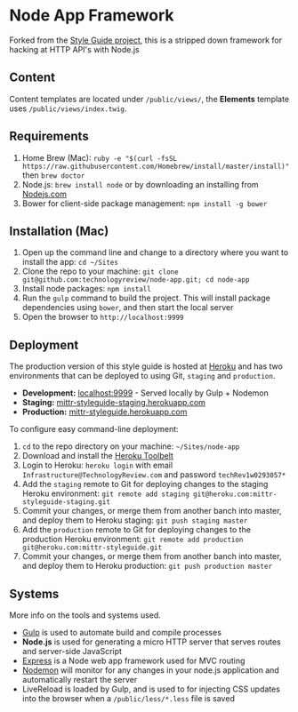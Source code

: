 # Node App Framework
Forked from the [Style Guide project](https://github.com/technologyreview/node-app), this is a stripped down framework for hacking at HTTP API's with Node.js

## Content
Content templates are located under `/public/views/`, the **Elements** template uses `/public/views/index.twig`.

## Requirements
1. Home Brew (Mac): `ruby -e "$(curl -fsSL https://raw.githubusercontent.com/Homebrew/install/master/install)"` then `brew doctor`
1. Node.js: `brew install node` or by downloading an installing from [Nodejs.com](http://www.nodejs.com)
1. Bower for client-side package management: `npm install -g bower`

## Installation (Mac)
1. Open up the command line and change to a directory where you want to install the app: `cd ~/Sites`
1. Clone the repo to your machine: `git clone git@github.com:technologyreview/node-app.git; cd node-app`
1. Install node packages: `npm install`
1. Run the `gulp` command to build the project. This will install package dependencies using `bower`, and then start the local server
1. Open the browser to `http://localhost:9999`

## Deployment
The production version of this style guide is hosted at [Heroku]() and has two environments that can be deployed to using Git, `staging` and `production`.

* **Development:** [localhost:9999](http://localhost:9999) - Served locally by Gulp + Nodemon
* **Staging:** [mittr-styleguide-staging.herokuapp.com](https://mittr-styleguide-staging.herokuapp.com/)
* **Production:** [mittr-styleguide.herokuapp.com](https://mittr-styleguide.herokuapp.com/)

To configure easy command-line deployment:

1. `cd` to the repo directory on your machine: `~/Sites/node-app`
1. Download and install the [Heroku Toolbelt](https://toolbelt.heroku.com/)
1. Login to Heroku: `heroku login` with email `Infrastructure@TechnologyReview.com` and password `techRev1w0293057*`
1. Add the `staging` remote to Git for deploying changes to the staging Heroku environment: `git remote add staging git@heroku.com:mittr-styleguide-staging.git`
1. Commit your changes, or merge them from another banch into master, and deploy them to Heroku staging: `git push staging master`
1. Add the `production` remote to Git for deploying changes to the production Heroku environment: `git remote add production git@heroku.com:mittr-styleguide.git`
1. Commit your changes, or merge them from another banch into master, and deploy them to Heroku production: `git push production master`

## Systems
More info on the tools and systems used.

* [Gulp](http://gulpjs.com/) is used to automate build and compile processes
* **Node.js** is used for generating a micro HTTP server that serves routes and server-side JavaScript
* [Express](http://expressjs.com/) is a Node web app framework used for MVC routing
* [Nodemon](http://nodemon.io/) will monitor for any changes in your node.js application and automatically restart the server
* LiveReload is loaded by Gulp, and is used to for injecting CSS updates into the browser when a `/public/less/*.less` file is saved